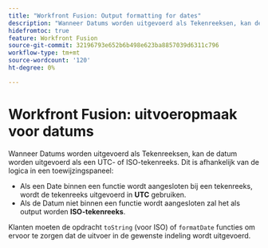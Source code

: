```yaml
---
title: "Workfront Fusion: Output formatting for dates"
description: "Wanneer Datums worden uitgevoerd als Tekenreeksen, kan de datum worden uitgevoerd als een UTC- of ISO-tekenreeks. Dit is afhankelijk van de logica in een toewijzingspaneel."
hidefromtoc: true
feature: Workfront Fusion
source-git-commit: 32196793e652b6b498e623ba8857039d6311c796
workflow-type: tm+mt
source-wordcount: '120'
ht-degree: 0%

---
```



# Workfront Fusion: uitvoeropmaak voor datums

Wanneer Datums worden uitgevoerd als Tekenreeksen, kan de datum worden uitgevoerd als een UTC- of ISO-tekenreeks. Dit is afhankelijk van de logica in een toewijzingspaneel:

* Als een Date binnen een functie wordt aangesloten bij een tekenreeks, wordt de tekenreeks uitgevoerd in **UTC** gebruiken.
* Als de Datum niet binnen een functie wordt aangesloten zal het als output worden **ISO-tekenreeks**.

Klanten moeten de opdracht `toString` (voor ISO) of `formatDate` functies om ervoor te zorgen dat de uitvoer in de gewenste indeling wordt uitgevoerd.
